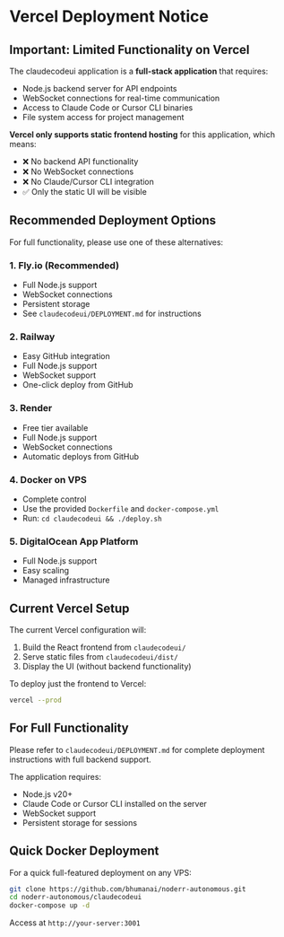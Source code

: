 # Vercel Deployment Notice

## Important: Limited Functionality on Vercel

The claudecodeui application is a **full-stack application** that requires:
- Node.js backend server for API endpoints
- WebSocket connections for real-time communication
- Access to Claude Code or Cursor CLI binaries
- File system access for project management

**Vercel only supports static frontend hosting** for this application, which means:
- ❌ No backend API functionality
- ❌ No WebSocket connections
- ❌ No Claude/Cursor CLI integration
- ✅ Only the static UI will be visible

## Recommended Deployment Options

For full functionality, please use one of these alternatives:

### 1. **Fly.io** (Recommended)
- Full Node.js support
- WebSocket connections
- Persistent storage
- See `claudecodeui/DEPLOYMENT.md` for instructions

### 2. **Railway**
- Easy GitHub integration
- Full Node.js support
- WebSocket support
- One-click deploy from GitHub

### 3. **Render**
- Free tier available
- Full Node.js support
- WebSocket connections
- Automatic deploys from GitHub

### 4. **Docker on VPS**
- Complete control
- Use the provided `Dockerfile` and `docker-compose.yml`
- Run: `cd claudecodeui && ./deploy.sh`

### 5. **DigitalOcean App Platform**
- Full Node.js support
- Easy scaling
- Managed infrastructure

## Current Vercel Setup

The current Vercel configuration will:
1. Build the React frontend from `claudecodeui/`
2. Serve static files from `claudecodeui/dist/`
3. Display the UI (without backend functionality)

To deploy just the frontend to Vercel:
```bash
vercel --prod
```

## For Full Functionality

Please refer to `claudecodeui/DEPLOYMENT.md` for complete deployment instructions with full backend support.

The application requires:
- Node.js v20+
- Claude Code or Cursor CLI installed on the server
- WebSocket support
- Persistent storage for sessions

## Quick Docker Deployment

For a quick full-featured deployment on any VPS:
```bash
git clone https://github.com/bhumanai/noderr-autonomous.git
cd noderr-autonomous/claudecodeui
docker-compose up -d
```

Access at `http://your-server:3001`